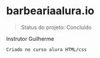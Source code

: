 # barbeariaalura.io


>Status do projeto: Concluído

Instrutor Guilherme

```
Criado no curso alura HTML/css
```
